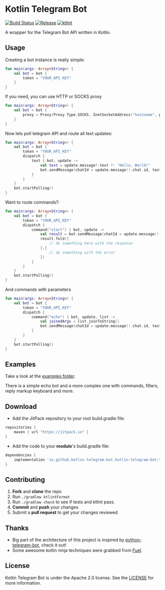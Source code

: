 # Kotlin Telegram Bot
[![Build Status](https://travis-ci.org/kotlin-telegram-bot/kotlin-telegram-bot.svg?branch=master)](https://travis-ci.org/seik/kotlin-telegram-bot)
[![Release](https://jitpack.io/v/kotlin-telegram-bot/kotlin-telegram-bot.svg)](https://jitpack.io/#kotlin-telegram-bot/kotlin-telegram-bot)
[![ktlint](https://img.shields.io/badge/code%20style-%E2%9D%A4-FF4081.svg)](https://ktlint.github.io/)

A wrapper for the Telegram Bot API written in Kotlin.

## Usage

Creating a bot instance is really simple:

```kotlin
fun main(args: Array<String>) {
    val bot = bot {
        token = "YOUR_API_KEY"
    }
}
```

If you need, you can use HTTP or SOCKS proxy

```kotlin
fun main(args: Array<String>) {
    val bot = bot {
        proxy = Proxy(Proxy.Type.SOCKS, InetSocketAddress("hostname", port))
    }
}
```

Now lets poll telegram API and route all text updates:

```kotlin
fun main(args: Array<String>) {
    val bot = bot {
        token = "YOUR_API_KEY"
        dispatch {
            text { bot, update ->
                val text = update.message?.text ?: "Hello, World!"
                bot.sendMessage(chatId = update.message!!.chat.id, text = text)
            }
        }
    }
    bot.startPolling()
}
```

Want to route commands?:

```kotlin
fun main(args: Array<String>) {
    val bot = bot {
        token = "YOUR_API_KEY"
        dispatch {
            command("start") { bot, update ->
                val result = bot.sendMessage(chatId = update.message!!.chat.id, text = "Hi there!")
                result.fold({
                    // do something here with the response
                },{
                    // do something with the error 
                })
            }
        }
    }
    bot.startPolling()
}
```

And commands with parameters

```kotlin
fun main(args: Array<String>) {
    val bot = bot {
        token = "YOUR_API_KEY"
        dispatch {
            command("echo") { bot, update, list ->
                val joinedArgs = list.joinToString()
                bot.sendMessage(chatId = update.message!!.chat.id, text = joinedArgs)
            }
        }
    }
    bot.startPolling()
}
```

## Examples
Take a look at the [examples folder](https://github.com/kotlin-telegram-bot/kotlin-telegram-bot/tree/master/samples).

There is a simple echo bot and a more complex one with commands, filters, reply markup keyboard and more.

## Download
+ Add the JitPack repository to your root build.gradle file:

```gradle
repositories {
    maven { url "https://jitpack.io" }
}
```

+ Add the code to your **module**'s build.gradle file:

```gradle
dependencies {
    implementation 'io.github.kotlin-telegram-bot.kotlin-telegram-bot:telegram:x.y.z'
}
```

## Contributing

 1. **Fork** and **clone** the repo
 2. Run `./gradlew ktlintFormat`
 3. Run `./gradlew check` to see if tests and ktlint pass.  
 4. **Commit** and **push** your changes
 5. Submit a **pull request** to get your changes reviewed

## Thanks
- Big part of the architecture of this project is inspired by [python-telegram-bot](https://github.com/python-telegram-bot/python-telegram-bot), check it out!
- Some awesome kotlin ninja techniques were grabbed from [Fuel](https://github.com/kittinunf/Fuel).

## License
Kotlin Telegram Bot is under the Apache 2.0 license. See the [LICENSE](LICENSE) for more information.
